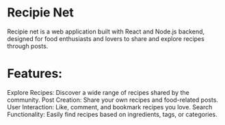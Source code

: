 # Recipie Net

Recipie net is a web application built with React and Node.js backend, designed for food enthusiasts and lovers to share and explore recipes through posts.

# Features:
Explore Recipes: Discover a wide range of recipes shared by the community.
Post Creation: Share your own recipes and food-related posts.
User Interaction: Like, comment, and bookmark recipes you love.
Search Functionality: Easily find recipes based on ingredients, tags, or categories.
